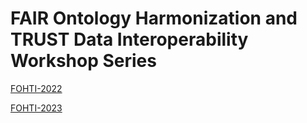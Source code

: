 # FAIR Ontology Harmonization and TRUST Data Interoperability Workshop Series

[FOHTI-2022](https://fohti.github.io/FOHTI-2022/)

[FOHTI-2023](https://fohti.github.io/FOHTI-2023/)
